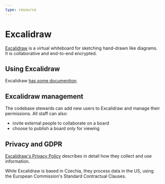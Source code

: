 ```yaml
---
type: resource
---
```


# Excalidraw

[Excalidraw](https://app.excalidraw.com/) is a virtual whiteboard for sketching hand-drawn like diagrams.
It is collaborative and end-to-end encrypted.

## Using Excalidraw

Excalidraw [has some documention](https://github.com/excalidraw/excalidraw#documentation).

## Excalidraw management

The codebase stewards can add new users to Excalidraw and manage their permissions.
All staff can also:

* invite external people to collaborate on a board
* choose to publish a board only for viewing

## Privacy and GDPR

[Excalidraw's Privacy Policy](https://plus.excalidraw.com/privacy-policy#infocollect) describes in detail how they collect and use information.

While Excalidraw is based in Czechia, they process data in the US,  using the European Commission's Standard Contractual Clauses.
